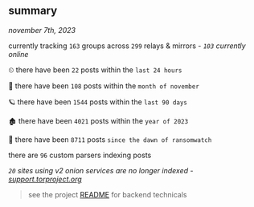 
## summary
_november 7th, 2023_

currently tracking `163` groups across `299` relays & mirrors - _`103` currently online_

⏲ there have been `22` posts within the `last 24 hours`

🦈 there have been `108` posts within the `month of november`

🪐 there have been `1544` posts within the `last 90 days`

🏚 there have been `4021` posts within the `year of 2023`

🦕 there have been `8711` posts `since the dawn of ransomwatch`

there are `96` custom parsers indexing posts

_`20` sites using v2 onion services are no longer indexed - [support.torproject.org](https://support.torproject.org/onionservices/v2-deprecation/)_

> see the project [README](https://github.com/joshhighet/ransomwatch#ransomwatch--) for backend technicals
